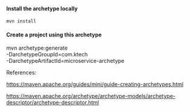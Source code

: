 
#### Install the archetype locally
`mvn install`

#### Create a project using this archetype

mvn archetype:generate                                  \
  -DarchetypeGroupId=com.ktech                \
  -DarchetypeArtifactId=microservice-archetype



References:

https://maven.apache.org/guides/mini/guide-creating-archetypes.html

https://maven.apache.org/archetype/archetype-models/archetype-descriptor/archetype-descriptor.html